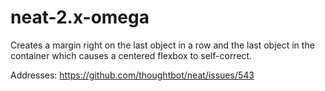 # neat-2.x-omega
Creates a margin right on the last object in a row and the last object in the container which causes a centered flexbox to self-correct.

Addresses: https://github.com/thoughtbot/neat/issues/543
